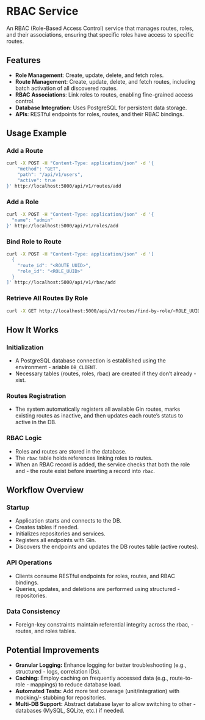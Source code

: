 # RBAC Service

An RBAC (Role-Based Access Control) service that manages routes, roles, and their associations, ensuring that specific roles have access to specific routes.

## Features
- **Role Management**: Create, update, delete, and fetch roles.
- **Route Management**: Create, update, delete, and fetch routes, including batch activation of all discovered routes.
- **RBAC Associations**: Link roles to routes, enabling fine-grained access control.
- **Database Integration**: Uses PostgreSQL for persistent data storage.
- **APIs**: RESTful endpoints for roles, routes, and their RBAC bindings.

## Usage Example

### Add a Route

```bash
curl -X POST -H "Content-Type: application/json" -d '{
    "method": "GET",
    "path": "/api/v1/users",
    "active": true
}' http://localhost:5000/api/v1/routes/add
```

### Add a Role

```bash
curl -X POST -H "Content-Type: application/json" -d '{
  "name": "admin"
}' http://localhost:5000/api/v1/roles/add
```

### Bind Role to Route

```bash
curl -X POST -H "Content-Type: application/json" -d '[
  {
    "route_id": "<ROUTE_UUID>",
    "role_id": "<ROLE_UUID>"
  }
]' http://localhost:5000/api/v1/rbac/add
```

### Retrieve All Routes By Role

```bash
curl -X GET http://localhost:5000/api/v1/routes/find-by-role/<ROLE_UUID>
```

## How It Works

### Initialization
- A PostgreSQL database connection is established using the environment - ariable `DB_CLIENT`.
- Necessary tables (routes, roles, rbac) are created if they don’t already - xist.

### Routes Registration
- The system automatically registers all available Gin routes, marks existing routes as inactive, and then updates each route’s status to active in the DB.
    
### RBAC Logic
- Roles and routes are stored in the database.
- The `rbac` table holds references linking roles to routes.
- When an RBAC record is added, the service checks that both the role and - the route exist before inserting a record into `rbac`.

## Workflow Overview

### Startup
- Application starts and connects to the DB.
- Creates tables if needed.
- Initializes repositories and services.
- Registers all endpoints with Gin.
- Discovers the endpoints and updates the DB routes table (active routes).

### API Operations
- Clients consume RESTful endpoints for roles, routes, and RBAC bindings.
- Queries, updates, and deletions are performed using structured - repositories.

### Data Consistency
- Foreign-key constraints maintain referential integrity across the rbac, - routes, and roles tables.

## Potential Improvements

- **Granular Logging:** Enhance logging for better troubleshooting (e.g., structured - logs, correlation IDs).
- **Caching:** Employ caching on frequently accessed data (e.g., route-to-role - mappings) to reduce database load.
- **Automated Tests:** Add more test coverage (unit/integration) with mocking/- stubbing for repositories.
- **Multi-DB Support:** Abstract database layer to allow switching to other - databases (MySQL, SQLite, etc.) if needed.